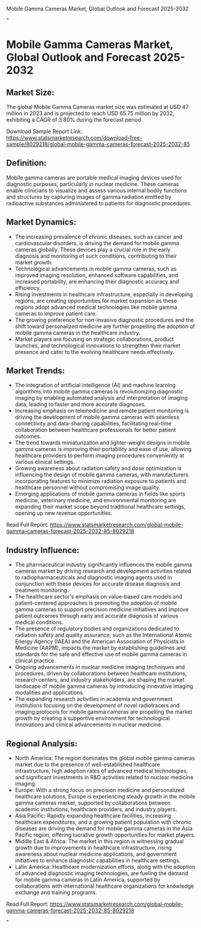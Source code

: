 Mobile Gamma Cameras Market, Global Outlook and Forecast 2025-2032

"<h1>Mobile Gamma Cameras Market, Global Outlook and Forecast 2025-2032</h1>

<h2>Market Size:</h2>
<p>The global Mobile Gamma Cameras market size was estimated at USD 47 million in 2023 and is projected to reach USD 65.75 million by 2032, exhibiting a CAGR of 3.80% during the forecast period.</p>
<p>Download Sample Report Link: <a href='https://www.statsmarketresearch.com/download-free-sample/8029218/global-mobile-gamma-cameras-forecast-2025-2032-85'>https://www.statsmarketresearch.com/download-free-sample/8029218/global-mobile-gamma-cameras-forecast-2025-2032-85</a></p>

<h2>Definition:</h2>
<p>Mobile gamma cameras are portable medical imaging devices used for diagnostic purposes, particularly in nuclear medicine. These cameras enable clinicians to visualize and assess various internal bodily functions and structures by capturing images of gamma radiation emitted by radioactive substances administered to patients for diagnostic procedures.</p>

<h2>Market Dynamics:</h2>
<ul>
<li>The increasing prevalence of chronic diseases, such as cancer and cardiovascular disorders, is driving the demand for mobile gamma cameras globally. These devices play a crucial role in the early diagnosis and monitoring of such conditions, contributing to their market growth.</li>
<li>Technological advancements in mobile gamma cameras, such as improved imaging resolution, enhanced software capabilities, and increased portability, are enhancing their diagnostic accuracy and efficiency.</li>
<li>Rising investments in healthcare infrastructure, especially in developing regions, are creating opportunities for market expansion as these regions adopt advanced medical technologies like mobile gamma cameras to improve patient care.</li>
<li>The growing preference for non-invasive diagnostic procedures and the shift toward personalized medicine are further propelling the adoption of mobile gamma cameras in the healthcare industry.</li>
<li>Market players are focusing on strategic collaborations, product launches, and technological innovations to strengthen their market presence and cater to the evolving healthcare needs effectively.</li>
</ul>

<h2>Market Trends:</h2>
<ul>
<li>The integration of artificial intelligence (AI) and machine learning algorithms into mobile gamma cameras is revolutionizing diagnostic imaging by enabling automated analysis and interpretation of imaging data, leading to faster and more accurate diagnoses.</li>
<li>Increasing emphasis on telemedicine and remote patient monitoring is driving the development of mobile gamma cameras with seamless connectivity and data-sharing capabilities, facilitating real-time collaboration between healthcare professionals for better patient outcomes.</li>
<li>The trend towards miniaturization and lighter-weight designs in mobile gamma cameras is improving their portability and ease of use, allowing healthcare providers to perform imaging procedures conveniently at various clinical settings.</li>
<li>Growing awareness about radiation safety and dose optimization is influencing the design of mobile gamma cameras, with manufacturers incorporating features to minimize radiation exposure to patients and healthcare personnel without compromising image quality.</li>
<li>Emerging applications of mobile gamma cameras in fields like sports medicine, veterinary medicine, and environmental monitoring are expanding their market scope beyond traditional healthcare settings, opening up new revenue opportunities.</li>
</ul>
<p>Read Full Report: <a href='https://www.statsmarketresearch.com/global-mobile-gamma-cameras-forecast-2025-2032-85-8029218'>https://www.statsmarketresearch.com/global-mobile-gamma-cameras-forecast-2025-2032-85-8029218</a></p>

<h2>Industry Influence:</h2>
<ul>
<li>The pharmaceutical industry significantly influences the mobile gamma cameras market by driving research and development activities related to radiopharmaceuticals and diagnostic imaging agents used in conjunction with these devices for accurate disease diagnosis and treatment monitoring.</li>
<li>The healthcare sector's emphasis on value-based care models and patient-centered approaches is promoting the adoption of mobile gamma cameras to support precision medicine initiatives and improve patient outcomes through early and accurate diagnosis of various medical conditions.</li>
<li>The presence of regulatory bodies and organizations dedicated to radiation safety and quality assurance, such as the International Atomic Energy Agency (IAEA) and the American Association of Physicists in Medicine (AAPM), impacts the market by establishing guidelines and standards for the safe and effective use of mobile gamma cameras in clinical practice.</li>
<li>Ongoing advancements in nuclear medicine imaging techniques and procedures, driven by collaborations between healthcare institutions, research centers, and industry stakeholders, are shaping the market landscape of mobile gamma cameras by introducing innovative imaging modalities and applications.</li>
<li>The expanding research activities in academia and government institutions focusing on the development of novel radiotracers and imaging protocols for mobile gamma cameras are propelling the market growth by creating a supportive environment for technological innovations and clinical advancements in nuclear medicine.</li>
</ul>

<h2>Regional Analysis:</h2>
<ul>
<li>North America: The region dominates the global mobile gamma cameras market due to the presence of well-established healthcare infrastructure, high adoption rates of advanced medical technologies, and significant investments in R&D activities related to nuclear medicine imaging.</li>
<li>Europe: With a strong focus on precision medicine and personalized healthcare solutions, Europe is experiencing steady growth in the mobile gamma cameras market, supported by collaborations between academic institutions, healthcare providers, and industry players.</li>
<li>Asia Pacific: Rapidly expanding healthcare facilities, increasing healthcare expenditures, and a growing patient population with chronic diseases are driving the demand for mobile gamma cameras in the Asia Pacific region, offering lucrative growth opportunities for market players.</li>
<li>Middle East & Africa: The market in this region is witnessing gradual growth due to improvements in healthcare infrastructure, rising awareness about nuclear medicine applications, and government initiatives to enhance diagnostic capabilities in healthcare settings.</li>
<li>Latin America: Healthcare modernization efforts, along with the adoption of advanced diagnostic imaging technologies, are fueling the demand for mobile gamma cameras in Latin America, supported by collaborations with international healthcare organizations for knowledge exchange and training programs.</li>
</ul>
<p>Read Full Report: <a href='https://www.statsmarketresearch.com/global-mobile-gamma-cameras-forecast-2025-2032-85-8029218'>https://www.statsmarketresearch.com/global-mobile-gamma-cameras-forecast-2025-2032-85-8029218</a></p>"
